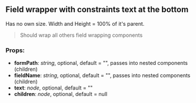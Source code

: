 ## **Field wrapper with constraints text at the bottom**

Has no own size. Width and Height = 100% of it's parent.

> Should wrap all others field wrapping components

### Props:
* **formPath**: _string_, optional, default = "", passes into nested components (children)
* **fieldName**: _string_, optional, default = "", passes into nested components (children)
* **text**: _node_, optional, default = ""
* **children**: _node_, optional, default = null
